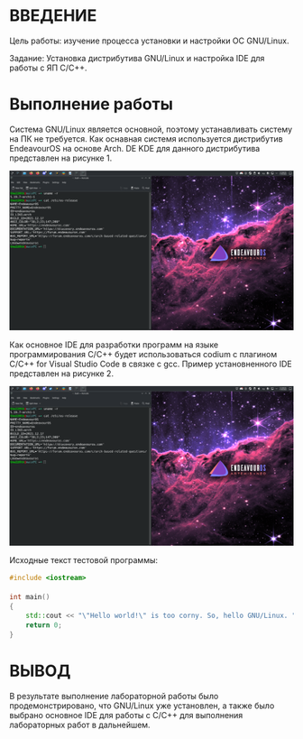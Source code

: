 # ВВЕДЕНИЕ

Цель работы: изучение процесса установки и настройки ОС GNU/Linux.

Задание: Установка дистрибутива GNU/Linux и настройка IDE для работы с ЯП C/C++.

# Выполнение работы

Система GNU/Linux является основной, поэтому устанавливать систему на ПК не требуется. Как оснавная системя используется дистрибутив EndeavourOS на основе Arch. DE KDE для данного дистрибутива представлен на рисунке 1.

![Рисунок 1 — DE KDE в EndeavourOS](./imgs/1.png)

Как основное IDE для разработки программ на языке программирования C/C++ будет использоваться codium с плагином C/C++ for Visual Studio Code в связке с gcc. Пример установненного IDE представлен на рисунке 2.

![Рисунок 2 — codium в связке с gcc](./imgs/1.png)

Исходные текст тестовой программы:

``` cpp
#include <iostream>

int main()
{
    std::cout << "\"Hello world!\" is too corny. So, hello GNU/Linux. " << std::endl;
    return 0;
}
```

# ВЫВОД

В результате выполнение лабораторной работы было продемонстрировано, что GNU/Linux уже установлен, а также было выбрано основное IDE для работы с C/C++ для выполнения лабораторных работ в дальнейшем. 